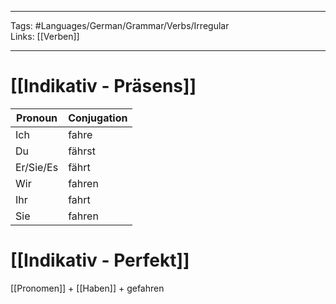 ___
Tags: #Languages/German/Grammar/Verbs/Irregular  
Links: [[Verben]]
___
# [[Indikativ - Präsens]]
Pronoun|Conjugation
------------ | ------------
Ich | fahre
Du | fährst
Er/Sie/Es | fährt
Wir | fahren
Ihr | fahrt
Sie | fahren


# [[Indikativ - Perfekt]]
[[Pronomen]] + [[Haben]] +  gefahren